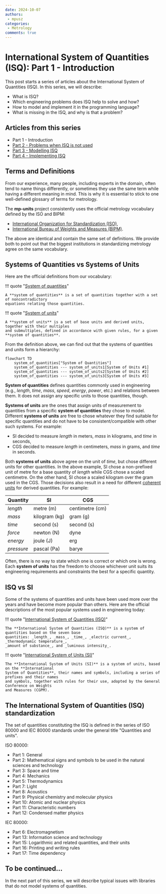 ```yaml
---
date: 2024-10-07
authors:
 - mpusz
categories:
 - Metrology
comments: true
---
```


# International System of Quantities (ISQ): Part 1 - Introduction

This post starts a series of articles about the International System of Quantities (ISQ).
In this series, we will describe:

- What is ISQ?
- Which engineering problems does ISQ help to solve and how?
- How to model and implement it in the programming language?
- What is missing in the ISQ, and why is that a problem?

<!-- more -->

## Articles from this series

- Part 1 - Introduction
- [Part 2 - Problems when ISQ is not used](isq-part-2-problems-when-isq-is-not-used.md)
- [Part 3 - Modelling ISQ](isq-part-3-modelling-isq.md)
- [Part 4 - Implementing ISQ](isq-part-4-implemeting-isq.md)

## Terms and Definitions

From our experience, many people, including experts in the domain, often tend to name things
differently, or sometimes they use the same term while having a different meaning in mind.
This is why it is essential to stick to one well-defined glossary of terms for metrology.

The **mp-units** project consistently uses the official metrology vocabulary defined by the ISO
and BIPM:

- [International Organization for Standardization (ISO)](https://www.iso.org/obp/ui#iso:std:iso-iec:guide:99:ed-1:v2:en),
- [International Bureau of Weights and Measures (BIPM)](https://jcgm.bipm.org/vim/en).

The above are identical and contain the same set of definitions. We provide both to point out that
the biggest institutions in standardizing metrology agree on the same vocabulary.

## Systems of Quantities vs Systems of Units

Here are the official definitions from our vocabulary:

!!! quote "[System of quantities](https://jcgm.bipm.org/vim/en/1.3.html)"

    A **system of quantities** is a set of quantities together with a set of noncontradictory
    equations relating those quantities.

!!! quote "[System of units](https://jcgm.bipm.org/vim/en/1.13.html)"

    A **system of units** is a set of base units and derived units, together with their multiples
    and submultiples, defined in accordance with given rules, for a given **system of quantities**.

From the definition above, we can find out that the systems of quantities and units form a hierarchy:

```mermaid
flowchart TD
    system_of_quantities["System of Quantities"]
    system_of_quantities --- system_of_units1[System of Units #1]
    system_of_quantities --- system_of_units2[System of Units #2]
    system_of_quantities --- system_of_units3[System of Units #3]
```

**System of quantities** defines quantities commonly used in engineering (e.g., _length_, _time_,
_mass_, _speed_, _energy_, _power_, etc.) and relations between them. It does not assign any
specific units to those quantities, though.

**Systems of units** are the ones that assign units of measurement to quantities from a specific
**system of quantities** they chose to model. Different **systems of units** are free to chose
whatever they find suitable for specific quantities and do not have to be consistent/compatible
with other such systems. For example:

- SI decided to measure _length_ in meters, _mass_ in kilograms, and _time_ in seconds,
- CGS decided to measure _length_ in centimeters, _mass_ in grams, and _time_ in seconds.

Both **systems of units** above agree on the unit of _time_, but chose different units for other
quantities. In the above example, SI chose a non-prefixed unit of metre for a base quantity of _length_
while CGS chose a scaled centimetre. On the other hand, SI chose a scaled kilogram over the gram used
in the CGS. Those decisions also result in a need for different [coherent units](https://jcgm.bipm.org/vim/en/1.12.html)
for derived quantities. For example:

| Quantity   | SI            | CGS             |
|------------|---------------|-----------------|
| _length_   | metre (m)     | centimetre (cm) |
| _mass_     | kilogram (kg) | gram (g)        |
| _time_     | second (s)    | second (s)      |
| _force_    | newton (N)    | dyne            |
| _energy_   | joule (J)     | erg             |
| _pressure_ | pascal (Pa)   | barye           |

Often, there is no way to state which one is correct or which one is wrong. Each
**system of units** has the freedom to choose whichever unit suits its engineering requirements
and constraints the best for a specific quantity.

## ISQ vs SI

Some of the systems of quantities and units have been used more over the years and have become more popular
than others. Here are the official descriptions of the most popular systems used in engineering
today:

!!! quote "[International System of Quantities (ISQ)](https://jcgm.bipm.org/vim/en/1.6.html)"

    The **International System of Quantities (ISQ)** is a system of quantities based on the seven base
    quantities: _length_, _mass_, _time_, _electric current_, _thermodynamic temperature_,
    _amount of substance_, and _luminous intensity_.


!!! quote "[International System of Units (SI)](https://jcgm.bipm.org/vim/en/1.16.html)"

    The **International System of Units (SI)** is a system of units, based on the **International
    System of Quantities**, their names and symbols, including a series of prefixes and their names
    and symbols, together with rules for their use, adopted by the General Conference on Weights
    and Measures (CGPM).


## The International System of Quantities (ISQ) standardization

The set of quantities constituting the ISQ is defined in the series of ISO 80000 and IEC 80000
standards under the general title "Quantities and units".

ISO 80000:

- Part 1: General
- Part 2: Mathematical signs and symbols to be used in the natural sciences and technology
- Part 3: Space and time
- Part 4: Mechanics
- Part 5: Thermodynamics
- Part 7: Light
- Part 8: Acoustics
- Part 9: Physical chemistry and molecular physics
- Part 10: Atomic and nuclear physics
- Part 11: Characteristic numbers
- Part 12: Condensed matter physics

IEC 80000:

- Part 6: Electromagnetism
- Part 13: Information science and technology
- Part 15: Logarithmic and related quantities, and their units
- Part 16: Printing and writing rules
- Part 17: Time dependency


## To be continued...

In the next part of this series, we will describe typical issues with libraries that do not
model systems of quantities.
